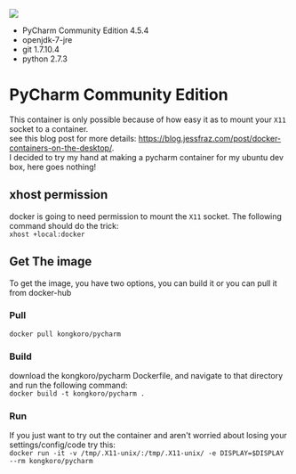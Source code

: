[![](https://badge.imagelayers.io/kongkoro/pycharm:latest.svg)](https://imagelayers.io/?images=kongkoro/pycharm:latest 'Get your own badge on imagelayers.io')
* PyCharm Community Edition 4.5.4
* openjdk-7-jre
* git 1.7.10.4
* python 2.7.3

# PyCharm Community Edition
This container is only possible because of how easy it as to mount your `X11` socket to a container.  
see this blog post for more details: https://blog.jessfraz.com/post/docker-containers-on-the-desktop/.  
I decided to try my hand at making a pycharm container for my ubuntu dev box, here goes nothing!  
## xhost permission
docker is going to need permission to mount the `X11` socket. The following command should do the trick:  
``` xhost +local:docker ```

## Get The image  
To get the image, you have two options, you can build it or you can pull it from docker-hub
### Pull
``` docker pull kongkoro/pycharm ```
### Build
download the kongkoro/pycharm Dockerfile, and navigate to that directory and run the following command:  
``` docker build -t kongkoro/pycharm . ```

### Run
If you just want to try out the container and aren't worried about losing your settings/config/code try this:  
``` docker run -it -v /tmp/.X11-unix/:/tmp/.X11-unix/ -e DISPLAY=$DISPLAY --rm kongkoro/pycharm ```  


 

